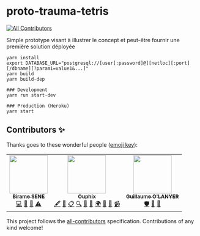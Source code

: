 # proto-trauma-tetris
<!-- ALL-CONTRIBUTORS-BADGE:START - Do not remove or modify this section -->
[![All Contributors](https://img.shields.io/badge/all_contributors-3-orange.svg?style=flat-square)](#contributors-)
<!-- ALL-CONTRIBUTORS-BADGE:END -->
Simple prototype visant à illustrer le concept et peut-être fournir une première solution déployée

```
yarn install
export DATABASE_URL="postgresql://[user[:password]@][netloc][:port][/dbname][?param1=value1&...]"
yarn build
yarn build-dep

### Development
yarn run start-dev

### Production (Heroku)
yarn start
```

## Contributors ✨

Thanks goes to these wonderful people ([emoji key](https://allcontributors.org/docs/en/emoji-key)):

<!-- ALL-CONTRIBUTORS-LIST:START - Do not remove or modify this section -->
<!-- prettier-ignore-start -->
<!-- markdownlint-disable -->
<table>
  <tr>
    <td align="center"><a href="http://biramesene.fr"><img src="https://avatars3.githubusercontent.com/u/7113395?v=4" width="100px;" alt=""/><br /><sub><b>Birame SENE</b></sub></a><br /><a href="https://github.com/Trauma-Prevent/proto-trauma-prevent/commits?author=bsene" title="Code">💻</a> <a href="#question-bsene" title="Answering Questions">💬</a> <a href="https://github.com/Trauma-Prevent/proto-trauma-prevent/pulls?q=is%3Apr+reviewed-by%3Absene" title="Reviewed Pull Requests">👀</a> <a href="https://github.com/Trauma-Prevent/proto-trauma-prevent/commits?author=bsene" title="Tests">⚠️</a></td>
    <td align="center"><a href="https://ecritureauto.wordpress.com/"><img src="https://avatars2.githubusercontent.com/u/14142630?v=4" width="100px;" alt=""/><br /><sub><b>Ouphix</b></sub></a><br /><a href="#content-Ouphix" title="Content">🖋</a> <a href="https://github.com/Trauma-Prevent/proto-trauma-prevent/commits?author=Ouphix" title="Documentation">📖</a> <a href="#eventOrganizing-Ouphix" title="Event Organizing">📋</a> <a href="#fundingFinding-Ouphix" title="Funding Finding">🔍</a> <a href="#ideas-Ouphix" title="Ideas, Planning, & Feedback">🤔</a> <a href="#projectManagement-Ouphix" title="Project Management">📆</a> <a href="#translation-Ouphix" title="Translation">🌍</a> <a href="#talk-Ouphix" title="Talks">📢</a> <a href="#userTesting-Ouphix" title="User Testing">📓</a> <a href="#video-Ouphix" title="Videos">📹</a></td>
    <td align="center"><a href="https://github.com/olanyer"><img src="https://avatars2.githubusercontent.com/u/49960283?v=4" width="100px;" alt=""/><br /><sub><b>Guillaume O'LANYER</b></sub></a><br /><a href="#security-olanyer" title="Security">🛡️</a> <a href="#question-olanyer" title="Answering Questions">💬</a> <a href="https://github.com/Trauma-Prevent/proto-trauma-prevent/commits?author=olanyer" title="Documentation">📖</a></td>
  </tr>
</table>

<!-- markdownlint-enable -->
<!-- prettier-ignore-end -->
<!-- ALL-CONTRIBUTORS-LIST:END -->

This project follows the [all-contributors](https://github.com/all-contributors/all-contributors) specification. Contributions of any kind welcome!
